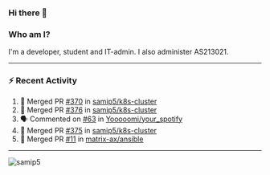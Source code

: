 ### Hi there 👋

### Who am I?
I'm a developer, student and IT-admin. I also administer AS213021.

---
### :zap: Recent Activity
<!--START_SECTION:activity-->
1. 🎉 Merged PR [#370](https://github.com/samip5/k8s-cluster/pull/370) in [samip5/k8s-cluster](https://github.com/samip5/k8s-cluster)
2. 🎉 Merged PR [#376](https://github.com/samip5/k8s-cluster/pull/376) in [samip5/k8s-cluster](https://github.com/samip5/k8s-cluster)
3. 🗣 Commented on [#63](https://github.com/Yooooomi/your_spotify/issues/63) in [Yooooomi/your_spotify](https://github.com/Yooooomi/your_spotify)
4. 🎉 Merged PR [#375](https://github.com/samip5/k8s-cluster/pull/375) in [samip5/k8s-cluster](https://github.com/samip5/k8s-cluster)
5. 🎉 Merged PR [#11](https://github.com/matrix-ax/ansible/pull/11) in [matrix-ax/ansible](https://github.com/matrix-ax/ansible)
<!--END_SECTION:activity-->
---

<img align="center" src="https://github-readme-stats.vercel.app/api?username=samip5&show_icons=true" alt="samip5" />
